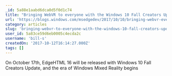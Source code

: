 ```yaml
---
_id: 5a88e1aabd6dca0d5f0d1c74
title: "Bringing WebVR to everyone with the Windows 10 Fall Creators Update"
url: 'https://blogs.windows.com/msedgedev/2017/10/10/bringing-webvr-everyone-windows-10-fall-creators-update/#aW6Vs5kRugL7FE3T.97'
category: articles
slug: 'bringing-webvr-to-everyone-with-the-windows-10-fall-creators-update'
user_id: 5a83ce59d6eb0005c4ecda2c
username: 'bill-s'
createdOn: '2017-10-12T16:14:27.000Z'
tags: []
---
```


On October 17th, EdgeHTML 16 will be released with Windows 10 Fall Creators Update, and the era of Windows Mixed Reality begins
